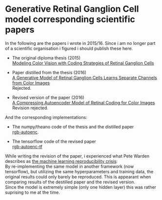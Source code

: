 # Generative Retinal Ganglion Cell model corresponding scientific papers
In the following are the papers i wrote in 2015/16. Since i am no longer part of a scientific organisation i figured i should publish these here.

* The original diploma thesis (2015)  
[Modeling Color Vision with Coding Strategies of Retinal Ganglion Cells](da.pdf)  

* Paper distilled from the thesis (2016)    
[A Generative Model of Retinal Ganglion Cells Learns Separate Channels from Color Images](artels.pdf)  
Rejected.  

* Revised version of the paper (2016)  
[A Compressing Autoencoder Model of Retinal Coding for Color Images](artspr.pdf)  
Revision rejected.  


And the corresponding implementations:  

* The numpy/theano code of the thesis and the distilled paper  
[rgb-autoenc](https://github.com/dvpc/rgb-autoenc).  

* The tensorflow code of the revised paper  
[rgb-autoenc-tf](https://github.com/dvpc/rgb-autoenc-tf)    





While writing the revision of the paper, i experienced 
what Pete Warden describes as [the machine learning reproducibility crisis](https://petewarden.com/2018/03/19/the-machine-learning-reproducibility-crisis/):   
By re-implementing the same model in another framework (now tensorflow), but utilizing the same hyperparameters and training data, the original results could only barely be reproduced. 
This is appearant when comparing results of the destilled paper and the revised version.   
Since the model is extremely simple (only one hidden layer) this was rather suprising to me at the time. 



